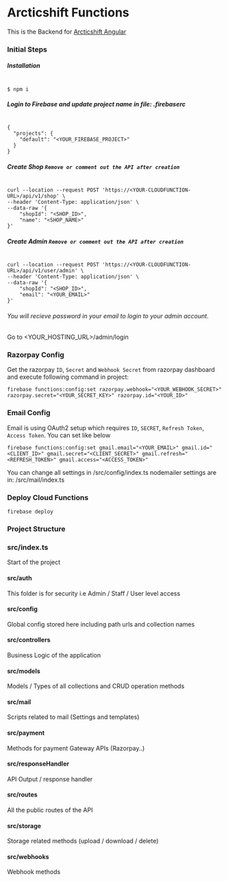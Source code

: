 # Arcticshift Functions

This is the Backend for [Arcticshift Angular](https://github.com/saeed-abdul-rahim/arcticshift-angular)

### Initial Steps
##### Installation
#
```
$ npm i
```

##### Login to Firebase and update project name in file: .firebaserc
#
```
{
  "projects": {
    "default": "<YOUR_FIREBASE_PROJECT>"
  }
}
```

##### Create Shop `Remove or comment out the API after creation`
#
```
curl --location --request POST 'https://<YOUR-CLOUDFUNCTION-URL>/api/v1/shop' \
--header 'Content-Type: application/json' \
--data-raw '{
    "shopId": "<SHOP_ID>",
    "name": "<SHOP_NAME>"
}'
```
##### Create Admin `Remove or comment out the API after creation`
#
```
curl --location --request POST 'https://<YOUR-CLOUDFUNCTION-URL>/api/v1/user/admin' \
--header 'Content-Type: application/json' \
--data-raw '{
    "shopId": "<SHOP_ID>",
    "email": "<YOUR_EMAIL>"
}'
```
###### You will recieve password in your email to login to your admin account.
Go to <YOUR_HOSTING_URL>/admin/login

### Razorpay Config
Get the razorpay `ID`, `Secret` and `Webhook Secret` from razorpay dashboard and execute following command in project:
```
firebase functions:config:set razorpay.webhook="<YOUR_WEBHOOK_SECRET>" razorpay.secret="<YOUR_SECRET_KEY>" razorpay.id="<YOUR_ID>"
```
### Email Config
Email is using OAuth2 setup which requires `ID`, `SECRET`, `Refresh Token`, `Access Token`.
You can set like below
```
firebase functions:config:set gmail.email="<YOUR_EMAIL>" gmail.id="<CLIENT_ID>" gmail.secret="<CLIENT_SECRET>" gmail.refresh="<REFRESH_TOKEN>" gmail.access="<ACCESS_TOKEN>"
```
You can change all settings in /src/config/index.ts
nodemailer settings are in: /src/mail/index.ts

### Deploy Cloud Functions
```
firebase deploy
```

### Project Structure
### src/index.ts
Start of the project

#### src/auth
This folder is for security i.e Admin / Staff / User level access

#### src/config
Global config stored here including path urls and collection names

#### src/controllers
Business Logic of the application

#### src/models
Models / Types of all collections and CRUD operation methods

#### src/mail
Scripts related to mail (Settings and templates)

#### src/payment
Methods for payment Gateway APIs (Razorpay..)

#### src/responseHandler
API Output / response handler

#### src/routes
All the public routes of the API

#### src/storage
Storage related methods (upload / download / delete)

#### src/webhooks
Webhook methods
